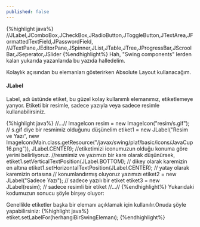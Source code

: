 ```yaml
---
published: false
---
```

{%highlight java%}
//JLabel,JComboBox,JCheckBox,JRadioButton,JToggleButton,JTextArea,JFormattedTextField,JPasswordField,
//JTextPane,JEditorPane,JSpinner,JList,JTable,JTree,JProgressBar,JScroolBar,JSeperator,JSlider
{%endhighlight%}
Hah, "Swing components" lerden kalan yukarıda yazanlarıda bu yazıda halledelim.

Kolaylık açısından bu elemanları gösterirken Absolute Layout kullanacağım.

#### JLabel

Label, adı üstünde etiket, bu güzel kolay kullanımlı elemanımız, etiketlemeye yarıyor.
Etiketi bir resimle, sadece yazıyla veya sadece resimle kullanabilirsiniz.

{%highlight java%}
	//...//
	ImageIcon resim = new ImageIcon("resim/s.gif"); // s.gif diye bir resmimiz olduğunu düşünelim
	etiket1 = new JLabel("Resim ve Yazı",
                  new ImageIcon(Main.class.getResource("/javax/swing/plaf/basic/icons/JavaCup16.png")),
                  JLabel.CENTER);
	//etiketimizi iconumuzun olduğu konuma göre yerini belirliyoruz.
	//resmimiz ve yazımızı bir kare olarak düşünürsek, 
	etiket1.setVerticalTextPosition(JLabel.BOTTOM); // dikey olarak karemizin en altına
	etiket1.setHorizontalTextPosition(JLabel.CENTER); // yatay olarak karemizin ortasına
	// konumlandırmış oluyoruz yazımızı
	etiket2 = new JLabel("Sadece Yazı"); // sadece yazılı bir etiket
	etiket3 = new JLabel(resim);  // sadece resimli bir etiket
    //...//
{%endhighlight%}
Yukarıdaki kodumuzun sonucu şöyle birşey oluyor:


Genellikle etiketler başka bir elemanı açıklamak için kullanılır.Onuda şöyle yapabilirsiniz:
{%highlight java%}
	etiket.setLabelFor(herhangiBirSwingElemanı);
{%endhighlight%}












